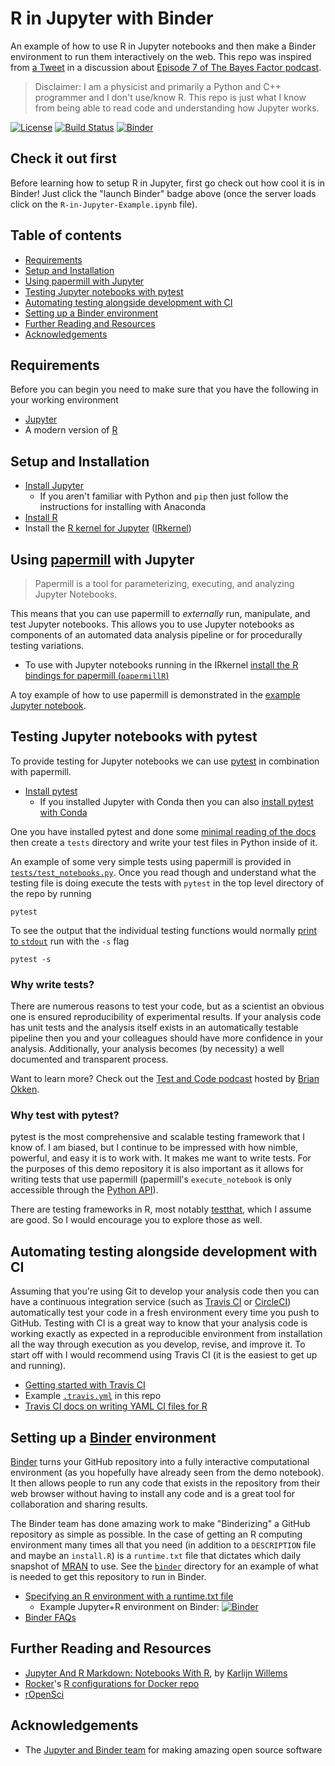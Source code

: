 # R in Jupyter with Binder

An example of how to use R in Jupyter notebooks and then make a Binder environment to run them interactively on the web.
This repo was inspired from [a Tweet](https://twitter.com/Alex_Danvers/status/1016395766250627072) in a discussion about [Episode 7 of The Bayes Factor podcast](https://sites.tufts.edu/hilab/podcast/liz-page-gould-and-alex-danvers/).

> Disclaimer: I am a physicist and primarily a Python and C++ programmer and I don't use/know R. This repo is just what I know from being able to read code and understanding how Jupyter works.

[![License](https://img.shields.io/badge/License-BSD%203--Clause-blue.svg)](https://opensource.org/licenses/BSD-3-Clause)
[![Build Status](https://travis-ci.com/matthewfeickert/R-in-Jupyter-with-Binder.svg?branch=master)](https://travis-ci.com/matthewfeickert/R-in-Jupyter-with-Binder)
[![Binder](https://mybinder.org/badge.svg)](https://mybinder.org/v2/gh/matthewfeickert/R-in-Jupyter-with-Binder/master)

## Check it out first

Before learning how to setup R in Jupyter, first go check out how cool it is in Binder! Just click the "launch Binder" badge above (once the server loads click on the `R-in-Jupyter-Example.ipynb` file).

## Table of contents

- [Requirements](#requirements)
- [Setup and Installation](#setup-and-installation)
- [Using papermill with Jupyter](#using-papermill-with-jupyter)
- [Testing Jupyter notebooks with pytest](#testing-jupyter-notebooks-with-pytest)
- [Automating testing alongside development with CI](#automating-testing-alongside-development-with-ci)
- [Setting up a Binder environment](#setting-up-a-binder-environment)
- [Further Reading and Resources](#further-reading-and-resources)
- [Acknowledgements](#acknowledgements)

## Requirements

Before you can begin you need to make sure that you have the following in your working environment
- [Jupyter](http://jupyter.org/)
- A modern version of [R](https://www.r-project.org/)

## Setup and Installation

- [Install Jupyter](http://jupyter.org/install)
   - If you aren't familiar with Python and `pip` then just follow the instructions for installing with Anaconda
- [Install R](https://cran.r-project.org/doc/manuals/r-release/R-admin.html)
- Install the [R kernel for Jupyter](https://github.com/IRkernel/IRkernel) ([IRkernel](https://irkernel.github.io/))

## Using [papermill](https://github.com/nteract/papermill) with Jupyter

> Papermill is a tool for parameterizing, executing, and analyzing Jupyter Notebooks.

This means that you can use papermill to _externally_ run, manipulate, and test Jupyter notebooks. This allows you to use Jupyter notebooks as components of an automated data analysis pipeline or for procedurally testing variations.

- To use with Jupyter notebooks running in the IRkernel [install the R bindings for papermill (`papermillR`)](https://github.com/nteract/papermillr)

A toy example of how to use papermill is demonstrated in the [example Jupyter notebook](https://github.com/matthewfeickert/R-in-Jupyter-with-Binder/blob/master/R-in-Jupyter-Example.ipynb).

## Testing Jupyter notebooks with pytest

To provide testing for Jupyter notebooks we can use [pytest](https://docs.pytest.org/en/latest/) in combination with papermill.

- [Install pytest](https://docs.pytest.org/en/latest/getting-started.html)
   - If you installed Jupyter with Conda then you can also [install pytest with Conda](https://anaconda.org/anaconda/pytest)

One you have installed pytest and done some [minimal reading of the docs](https://docs.pytest.org/en/latest/getting-started.html#create-your-first-test) then create a `tests` directory and write your test files in Python inside of it.

An example of some very simple tests using papermill is provided in [`tests/test_notebooks.py`](https://github.com/matthewfeickert/R-in-Jupyter-with-Binder/blob/master/tests/test_notebooks.py). Once you read though and understand what the testing file is doing execute the tests with `pytest` in the top level directory of the repo by running

```
pytest
```

To see the output that the individual testing functions would normally [print to `stdout`](https://docs.pytest.org/en/latest/capture.html) run with the `-s` flag

```
pytest -s
```

### Why write tests?

There are numerous reasons to test your code, but as a scientist an obvious one is ensured reproducibility of experimental results. If your analysis code has unit tests and the analysis itself exists in an automatically testable pipeline then you and your colleagues should have more confidence in your analysis. Additionally, your analysis becomes (by necessity) a well documented and transparent process.

Want to learn more? Check out the [Test and Code podcast](http://testandcode.com/) hosted by [Brian Okken](https://github.com/okken).

### Why test with pytest?

pytest is the most comprehensive and scalable testing framework that I know of. I am biased, but I continue to be impressed with how nimble, powerful, and easy it is to work with. It makes me want to write tests. For the purposes of this demo repository it is also important as it allows for writing tests that use papermill (papermill's `execute_notebook` is only accessible through the [Python API](http://papermill.readthedocs.io/en/latest/usage.html#execute-via-the-python-api)).

There are testing frameworks in R, most notably [testthat](https://github.com/r-lib/testthat), which I assume are good. So I would encourage you to explore those as well.

## Automating testing alongside development with CI

Assuming that you're using Git to develop your analysis code then you can have a continuous integration service (such as [Travis CI](https://travis-ci.org/) or [CircleCI](https://circleci.com/)) automatically test your code in a fresh environment every time you push to GitHub. Testing with CI is a great way to know that your analysis code is working exactly as expected in a reproducible environment from installation all the way through execution as you develop, revise, and improve it. To start off with I would recommend using Travis CI (it is the easiest to get up and running).

- [Getting started with Travis CI](https://docs.travis-ci.com/user/getting-started/)
- Example [`.travis.yml`](https://github.com/matthewfeickert/R-in-Jupyter-with-Binder/blob/master/.travis.yml) in this repo
- [Travis CI docs on writing YAML CI files for R](https://docs.travis-ci.com/user/languages/r/)

## Setting up a [Binder](https://mybinder.org/) environment

[Binder](https://mybinder.org/) turns your GitHub repository into a fully interactive computational environment (as you hopefully have already seen from the demo notebook). It then allows people to run any code that exists in the repository from their web browser without having to install any code and is a great tool for collaboration and sharing results.

The Binder team has done amazing work to make "Binderizing" a GitHub repository as simple as possible. In the case of getting an R computing environment many times all that you need (in addition to a `DESCRIPTION` file and maybe an `install.R`) is a `runtime.txt` file that dictates which daily snapshot of [MRAN](https://mran.microsoft.com/documents/rro/reproducibility) to use. See the [`binder`](https://github.com/matthewfeickert/R-in-Jupyter-with-Binder/tree/master/binder) directory for an example of what is needed to get this repository to run in Binder.

- [Specifying an R environment with a runtime.txt file](https://mybinder.readthedocs.io/en/latest/sample_repos.html#specifying-an-r-environment-with-a-runtime-txt-file)
   - Example Jupyter+R environment on Binder: [![Binder](http://mybinder.org/badge.svg)](http://mybinder.org/v2/gh/binder-examples/r/master?filepath=index.ipynb)
- [Binder FAQs](https://mybinder.readthedocs.io/en/latest/faq.html)

## Further Reading and Resources

- [Jupyter And R Markdown: Notebooks With R](https://www.datacamp.com/community/blog/jupyter-notebook-r), by [Karlijn Willems](https://github.com/Kacawi)
- [Rocker](https://www.rocker-project.org/)'s [R configurations for Docker repo](https://github.com/rocker-org/rocker)
- [rOpenSci](https://ropensci.org/)

## Acknowledgements

- The [Jupyter and Binder team](https://github.com/orgs/jupyterhub/people) for making amazing open source software
